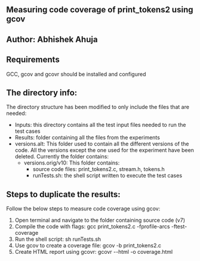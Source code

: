 ## Measuring code coverage of print_tokens2 using gcov
## Author: Abhishek Ahuja

## Requirements
GCC, gcov and gcovr should be installed and configured

## The directory info:
The directory structure has been modified to only include the files that are needed:
* Inputs: this directory contains all the test input files needed to run the test cases
* Results: folder containing all the files from the experiments
* versions.alt: This folder used to contain all the different versions of the code. All the versions except the one used for the experiment have been deleted. Currently the folder contains:
    + versions.orig/v10: This folder contains:
        - source code files: print_tokens2.c, stream.h, tokens.h
        - runTests.sh: the shell script written to execute the test cases

## Steps to duplicate the results:
Follow the below steps to measure code coverage using gcov:
1. Open terminal and navigate to the folder containing source code (v7)
2. Compile the code with flags: gcc print_tokens2.c -fprofile-arcs -ftest-coverage
3. Run the shell script: sh runTests.sh
4. Use gcov to create a coverage file: gcov -b print_tokens2.c
5. Create HTML report using gcovr: gcovr --html -o coverage.html